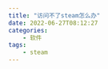 ```yaml
---
title: "访问不了steam怎么办"
date: 2022-06-27T08:12:27
categories:
    - 软件
tags:
    - steam
---
```

